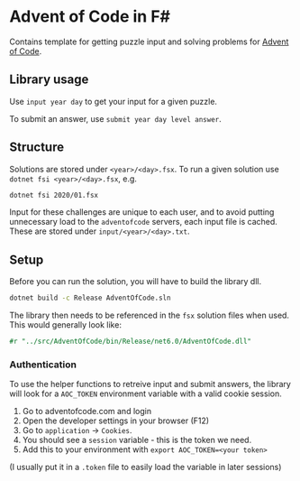 # Advent of Code in F\#

Contains template for getting puzzle input and solving problems for [Advent of Code](https://adventofcode.com).

## Library usage

Use `input year day` to get your input for a given puzzle.

To submit an answer, use `submit year day level answer`.

## Structure

Solutions are stored under `<year>/<day>.fsx`.
To run a given solution use `dotnet fsi <year>/<day>.fsx`, e.g.

```sh
dotnet fsi 2020/01.fsx
```

Input for these challenges are unique to each user, and to avoid putting unnecessary load to the `adventofcode` servers, each input file is cached.
These are stored under `input/<year>/<day>.txt`.

## Setup

Before you can run the solution, you will have to build the library dll.

```sh
dotnet build -c Release AdventOfCode.sln
```

The library then needs to be referenced in the `fsx` solution files when used.
This would generally look like:

```fsharp
#r "../src/AdventOfCode/bin/Release/net6.0/AdventOfCode.dll"
```

### Authentication

To use the helper functions to retreive input and submit answers, the library will look for a `AOC_TOKEN` environment variable with a valid cookie session.

1. Go to adventofcode.com and login
2. Open the developer settings in your browser (F12)
3. Go to `application` -> `Cookies`.
4. You should see a `session` variable - this is the token we need.
5. Add this to your environment with `export AOC_TOKEN=<your token>`

(I usually put it in a `.token` file to easily load the variable in later sessions)
